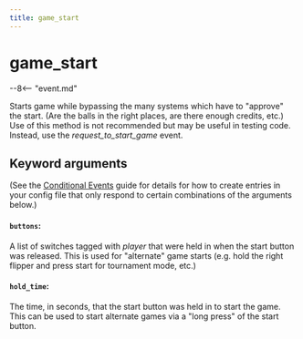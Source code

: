 ```yaml
---
title: game_start
---
```


# game_start


--8<-- "event.md"

Starts game while bypassing the many systems which have to "approve"
the start. (Are the balls in the right places, are there enough credits,
etc.) Use of this method is not recommended but may be useful in testing
code. Instead, use the *request_to_start_game* event.

## Keyword arguments

(See the [Conditional Events](overview/conditional.md)
guide for details for how to create entries in your config file that
only respond to certain combinations of the arguments below.)

#### `buttons`:

A list of switches tagged with *player* that were held in when the
start button was released. This is used for "alternate" game
starts (e.g. hold the right flipper and press start for tournament
mode, etc.)

#### `hold_time`:

The time, in seconds, that the start button was held in to start the
game. This can be used to start alternate games via a "long press"
of the start button.
